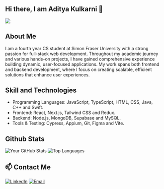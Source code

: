 ## Hi there, I am Aditya Kulkarni 👋

![](https://komarev.com/ghpvc/?username=Ad1tya-007)

## About Me
I am a fourth year CS student at Simon Fraser University with a strong passion for full-stack web development. Throughout my academic journey and various hands-on projects, I have gained comprehensive experience building dynamic, user-focused applications. My work spans both frontend and backend development, where I focus on creating scalable, efficient solutions that enhance user experiences.

## Skill and Technologies
* Programming Languages: JavaScript, TypeScript, HTML, CSS, Java, C++ and Swift.
* Frontend: React, Next.js, Tailwind CSS and Redux.
* Backend: Node.js, MongoDB, Supabase and MySQL.
* Tools & Testing: Cypress, Appium, Git, Figma and Vite.

## Github Stats
![Your GitHub Stats](https://github-readme-stats.vercel.app/api?username=Ad1tya-007&show_icons=true&theme=radical&include_all_commits=true&count_private=true)   ![Top Languages](https://github-readme-stats.vercel.app/api/top-langs/?username=Ad1tya-007&layout=compact&theme=radical)

## 📫 Contact Me
[![LinkedIn](https://img.shields.io/badge/LinkedIn-Profile-blue?style=flat&logo=linkedin)](https://www.linkedin.com/in/aditya-kulkarni-a4a46523a/)
[![Email](https://img.shields.io/badge/Email-Email-red?style=flat&logo=gmail)](mailto:adityakul0314@gmail.com)


